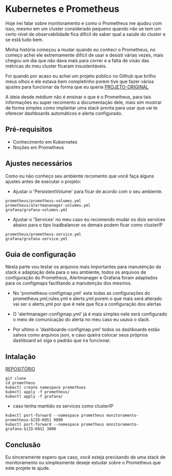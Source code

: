# Kubernetes e Prometheus

Hoje irei falar sobre monitoramento e como o Prometheus me ajudou com isso, mesmo em um cluster considerado pequeno quando não se tem um certo nível de observabilidade fica difícil de saber qual a saúde do cluster e se está tudo bem.

Minha história começou a mudar quando eu conheci o Prometheus, no começo achei ele extremamente difícil de usar e desisti várias vezes, mais chegou um dia que não dava mais para correr e a falta de visão das métricas do meu cluster ficaram insustentáveis.

Foi quando por acaso eu achei um projeto público no Github que brilho meus olhos e ele estava bem completinho porem tive que fazer vários ajustes para funcionar da forma que eu queria [PROJETO-ORIGINAL](https://github.com/do-community/doks-monitoring)

A ideia desde médium não é ensinar o que é o Prometheus, para tais informações eu super recomento a documentação dele, mais sim mostrar de forma simples como implantar uma stack pronta para usar que vai te oferecer dashboards automáticos e alerta configurado.

## Pré-requisitos

- Conhecimento em Kubernetes
- Noções em Prometheus


## Ajustes necessários

Como eu não conheço seu ambiente recomento que você faça alguns ajustes antes de executar o projeto:

- Ajustar o 'PersistentVolume' para ficar de acordo com o seu ambiente.
```
prometheus/prometheus-volumes.yml
prometheus/alertmananager-volumes.yml
grafana/grafana-volumes.yml
```

- Ajustar o 'Services' no meu caso eu recomendo mudar os dois services abaixo para o tipo loadbalancer os demais podem ficar como clusterIP
```
prometheus/prometheus-service.yml
grafana/grafana-service.yml
```

## Guia de configuração

Nesta parte vou testar os arquivos mais importantes para manutenção da stack e adaptação dela para o seu ambiente, todos os arquivos de configuração do Prometheus, Alertmanager e Grafana foram adaptados para os configmaps facilitando a manutenção dos mesmos.

- No 'prometheus-configmap.yml' esta todas as configurações do prometheus.yml,rules.yml e alerts.yml porem o que mais será alterado vai ser o alerts.yml por que é nele que fica a configuração dos alertas

- O 'alertmanager-configmap.yml' já é mais simples nele será configurado o meio de comunicação do alerta no meu caso eu usava o slack.

- Por ultimo o 'dashboards-configmap.yml' todos os dashboards estão salvos como arquivos json, e caso queira colocar seus próprios dashboard só siga o padrão que ira funcionar.

## Intalação

[REPOSITÓRIO](https://github.com/gusta095/prometheus)

```
git clone
cd prometheus
kubectl create namespace promethues
kubectl apply -f prometheus/
kubectl apply -f grafana/
```

- caso tenha mantido os services como clusterIP
```
kubectl port-forward --namespace prometheus monitoramento-prometheus-${ID-K8S} 9090
kubectl port-forward --namespace prometheus monitoramento-grafana-${ID-K8S} 3000
```


## Conclusão

Eu sinceramente espero que caso, você esteja precisando de uma stack de monitoramento  ou simplesmente deseje estudar sobre o Prometheus que este projete te ajude.